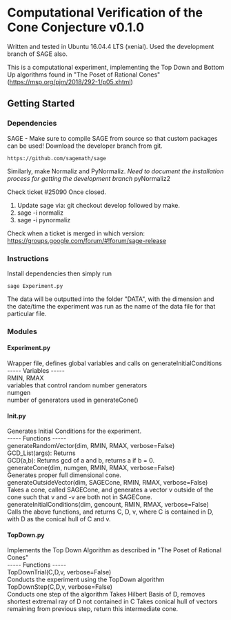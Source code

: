 # Computational Verification of the Cone Conjecture v0.1.0

Written and tested in Ubuntu 16.04.4 LTS (xenial). Used the development branch of SAGE also.

This is a computational experiment, implementing the Top Down and Bottom Up algorithms found in "The Poset of Rational Cones" (https://msp.org/pjm/2018/292-1/p05.xhtml)

## Getting Started

### Dependencies
SAGE - Make sure to compile SAGE from source so that custom packages can be used! Download the developer branch from git.

```
https://github.com/sagemath/sage
```

Similarly, make Normaliz and PyNormaliz. *Need to document the installation process for getting the development branch*
pyNormaliz2

Check ticket #25090
Once closed.

1) Update sage via: git checkout develop followed by make.
2) sage -i normaliz
3) sage -i pynormaliz


Check when a ticket is merged in which version:
https://groups.google.com/forum/#!forum/sage-release

### Instructions
Install dependencies then simply run
```
sage Experiment.py 
```
The data will be outputted into the folder "DATA", with the dimension and the date/time the experiment was run as the name of the data file for that particular file.


### Modules

#### Experiment.py
Wrapper file, defines global variables and calls on generateInitialConditions  
	----- Variables -----  
	RMIN, RMAX  
		variables that control random number generators  
	numgen   
		number of generators used in generateCone()  


#### Init.py 
Generates Initial Conditions for the experiment.  
	----- Functions -----  
	generateRandomVector(dim, RMIN, RMAX, verbose=False)  
		GCD_List(args): Returns  
		GCD(a,b): Returns gcd of a and b, returns a if b = 0.  
	generateCone(dim, numgen, RMIN, RMAX, verbose=False)  
		Generates proper full dimensional cone.  
	generateOutsideVector(dim, SAGECone, RMIN, RMAX, verbose=False)  
		Takes a cone, called SAGECone, and generates a vector v outside of the cone such that v and -v are both not in SAGECone.  
	generateInitialConditions(dim, gencount, RMIN, RMAX, verbose=False)  
		Calls the above functions, and returns C, D, v, where C is contained in D, with D as the conical hull of C and v.


#### TopDown.py 
Implements the Top Down Algorithm as described in "The Poset of Rational Cones"  
	----- Functions -----  
	TopDownTrial(C,D,v, verbose=False)  
		Conducts the experiment using the TopDown algorithm  
	TopDownStep(C,D,v, verbose=False)  
		Conducts one step of the algorithm
		Takes Hilbert Basis of D, removes shortest extremal ray of D not contained in C
		Takes conical hull of vectors remaining from previous step, return this intermediate cone.

